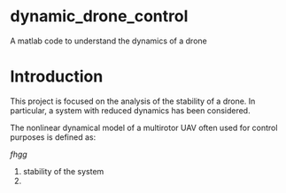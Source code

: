 # dynamic_drone_control
A matlab code to understand the dynamics of a drone

# Introduction

This project is focused on the analysis of the stability of a drone.
In particular, a system with reduced dynamics has been considered.

The nonlinear dynamical model of a multirotor UAV often used for control purposes is defined as:

$fhgg$

1. stability of the system
2.  